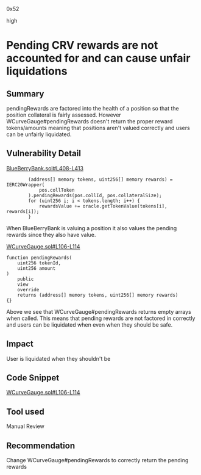 0x52

high

# Pending CRV rewards are not accounted for and can cause unfair liquidations

## Summary

pendingRewards are factored into the health of a position so that the position collateral is fairly assessed. However WCurveGauge#pendingRewards doesn't return the proper reward tokens/amounts meaning that positions aren't valued correctly and users can be unfairly liquidated.

## Vulnerability Detail

[BlueBerryBank.sol#L408-L413](https://github.com/sherlock-audit/2023-04-blueberry/blob/main/blueberry-core/contracts/BlueBerryBank.sol#L408-L413)

            (address[] memory tokens, uint256[] memory rewards) = IERC20Wrapper(
                pos.collToken
            ).pendingRewards(pos.collId, pos.collateralSize);
            for (uint256 i; i < tokens.length; i++) {
                rewardsValue += oracle.getTokenValue(tokens[i], rewards[i]);
            }

When BlueBerryBank is valuing a position it also values the pending rewards since they also have value. 

[WCurveGauge.sol#L106-L114](https://github.com/sherlock-audit/2023-04-blueberry/blob/main/blueberry-core/contracts/wrapper/WCurveGauge.sol#L106-L114)

    function pendingRewards(
        uint256 tokenId,
        uint256 amount
    )
        public
        view
        override
        returns (address[] memory tokens, uint256[] memory rewards)
    {}

Above we see that WCurveGauge#pendingRewards returns empty arrays when called. This means that pending rewards are not factored in correctly and users can be liquidated when even when they should be safe.

## Impact

User is liquidated when they shouldn't be

## Code Snippet

[WCurveGauge.sol#L106-L114](https://github.com/sherlock-audit/2023-04-blueberry/blob/main/blueberry-core/contracts/wrapper/WCurveGauge.sol#L106-L114)

## Tool used

Manual Review

## Recommendation

Change WCurveGauge#pendingRewards to correctly return the pending rewards